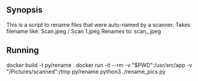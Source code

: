 ## Synopsis

This is a script to rename files that were auto-named by a scanner.
Takes filename like: Scan.jpeg / Scan 1.jpeg
Renames to: scan_<number>.jpeg


## Running

docker build -t py/rename .
docker run -it --rm -v "$PWD":/usr/src/app -v "<path>/Pictures/scanned":/tmp py/rename python3 ./rename_pics.py
